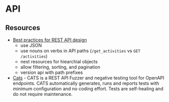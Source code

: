 # API

## Resources

- [Best practices for REST API design](https://stackoverflow.blog/2020/03/02/best-practices-for-rest-api-design/)
  - use JSON
  - use nouns on verbs in API paths (`/get_activities` vs `GET /activities`)
  - nest resources for hiearchial objects
  - allow filtering, sorting, and pagination
  - version api with path prefixes
- [Cats](https://github.com/Endava/cats) - CATS is a REST API Fuzzer and negative testing tool for OpenAPI endpoints. CATS automatically generates, runs and reports tests with minimum configuration and no coding effort. Tests are self-healing and do not require maintenance.

